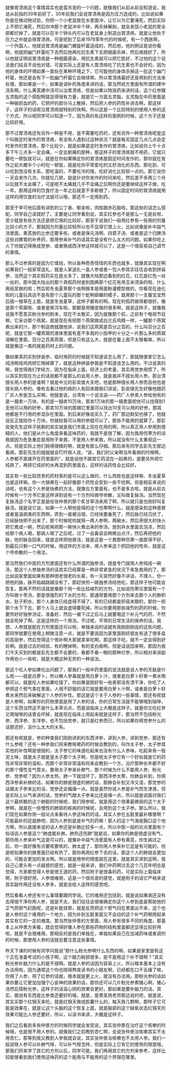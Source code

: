 就像胃溃疡这个事情其实也是蛮吊诡的一个问题，就像我们从前从前会知道说，我说从前指的30年前好了，30年前我们会说胃溃疡是因为压力造成的，比如说如果你是在做动物试验，你把一个小老鼠放在水里面冲，让它以为它要淹死，然后实际上不把它淹死，然后你冲那个老鼠冲半个钟，再杀掉解剖，就会发现小老鼠的胃全部都烂掉了，就是可以在半个钟头内可以在老鼠身上制造出胃溃疡，就是让他处于压力之中就会得胃溃疡，可是呢到了后来1978零年代的时候呢，有一个西医啊，一个外国人，他就说胃溃疡是幽门螺旋杆菌造成的，然后他，他的例证是说你看啊，他就把幽门杆菌吃下去然后他再吃抗生素下去把细菌杀掉，然后病就好了，所以他就证明说胃溃疡是一种细菌感染，用抗生素就可以把它医好，不过他的这个说法我们姑且不说他对错，可是实际上还是有人胃溃疡吃了抗生素也不会好的，因为他的身体的环境如果一直处在某种环境之下，它可能他的身体杀掉这一批这个幽门杆菌，他还是会有下一批幽门杆菌它会继续嘛，所以胃溃疡最好还是用别的方法来处理，那如果是一个，如果是调补的角度来讲的话，那当然经方里面有所谓的建中汤系啊，什么黄芪建中汤可以治胃溃疡，但是如果以特效药来讲的话，这个红参跟五灵脂的这个搭配啊就显得很有力量，就是它一方面五灵脂，五灵脂在中药里面是一种破瘀血的药，它把坏的部分马上散掉，然后把人参的药性补进去啊，那这样子，这样子的话呢治胃溃疡就特别的快啊。所以这是一个比较特别的使用人参的这个方式，所以呢同学可以知道一下，因为真的有这样的案例的时候，这个方子还是比较好用。

那不过胃溃疡还有另外一种是不用，是不需要吃药的，还有另外一种胃溃疡呢是这个叫做定时发作的胃溃疡，有没有人遇到过这种状况？就是每天固定几点几点会定时发作的胃溃疡，那个比较少，就是如果是定时发作的胃溃疡，比如说你上午十点多下午三点多一定会痛，一定会剧痛的那种，那这样子的胃溃疡就不用药，它就只要吃一顿饭就可以，就是在你如果确定你的胃溃疡是固定时间发作的，那你就在发作之前大概半个小时吃一顿饭，就是吃你平常爱吃的又好消化的东西，那吃到、可以吃到饱没有关系，那吃温的，不要吃冷的哦，吃好消化比较软一点的。那它说你一天会发作几次，你就吃几顿，就是针对你发作的时间来吃，然后差不多两三个月以后就不太会痛了，可是呢不太痛就几乎不会痛之后啊你还是要继续这样子做，吃一年，那用这样的饮食疗法一年之后就差不多断根了，所以固定时间的胃溃疡就用这样的用饮食的治疗法就可以哦，那还不一定用到药。

那至于李可他后面有讲到的公丁香、郁金啦，肉桂跟赤石脂啦，那这些的话怎么搭配，同学自己读就好了。主要是让同学看到说，其实红参也不是那么一无是处啦，至少就是有些方法还是把它用的比较好。那至于说我们一般用红参有一些用的剂量比较小的方子，那就因为剂量比较轻所以也不显得它很上火，比如说像是补中益气汤里面，黄芪放的比参还要多啦，或者是保元汤啊、四君子汤、或者是这个归脾汤这些对脾胃的补养药，那用参来补气的话其实是没有什么太大的问题。如果你吃上火了你就记得换成党参、或者换成西洋参这样就可以了，这是一个很容易自己调节的事情。

那么不过参真的是因为它值钱，所以各种奇奇怪怪的东西也就多，就像其实现在啊如果我们一般家常送礼，就是人家送礼一盒人参或者一包人参其实往往会收到拼装参，当然这个其实假药实在是太多了，就像大陆那边看到的红花，红花是红色一丝一丝的，那中国大陆出的那个真假药材鉴别图典那个红花有用玉米须染的啦，什么用纸浆做的啦；然后呢冬虫夏草那个虫啊根本是用面粉灌模型做的，你看现在迪化街的儿童玩具店不是有那个儿童玩的那个蛇啊蟑螂的模子，就用那个一支蚕宝宝然后插一根草在上面，就是冬虫夏草，这样子都有的啊。现在的假药做得都很好，像是那个燕窝啦、或者是紫河车啦，那都是用猪皮做的很多啊，就是这样子，就像我说我不愿意买粉光参的粉末，现在不太敢买，因为就像那个前，之前有个电视节目嘛，它采访那个燕窝，就是现在有把那个燕窝做成白兰氏鸡精一样，一罐那个燕窝煮出来的汁，那个制造商就跟他讲，说我们这燕窝是百分之百的，什么叫百分之百呢，就是它那一罐燕窝的液体里面有差不多我的小指甲的十分之一片那么多的燕窝溶解在里面，百分之百真燕窝，但是只有这么大，就是在量上面不太够看嘛，所以就是像这一类的就是药材上的问题。

像如果真的买到拼装参，临时用药的时候就不知道该怎么用了，那就随便拿它怎么炖汤啊炖鸡肉把它用掉算了，就是这种拼装参我是不知道该怎么用的。不过说真的啊，我觉得我们学经方，因为在临床上面，经济上的考量，其实用党参用惯了，所以其实到现在为止的话我都不是那么的会用人参，就是我并不擅长用人参。那台湾擅长用人参的是谁啊？就是中立的彭奕俊大夫吧，他是那种擅长用人参而且他也是擅长挑人参的。像有去看过他的病的人有回来跟我们讲说，彭奕俊先生好像他跟药厂买人参是怎么买啊，他就是说，台湾有一个说法说——药厂人参卖人参给他有的是一捆卖一万块，有的是一捆卖10万块，那卖1万块的那一捆里面呢他可以找得到1支他可以用的好参，那卖10万块的那捆它里面可以找出10支可以用的好参，那其他都是不行用的参混杂在里面。到后来好像说买久了，药厂那边默契也够了，他就说反正就给你十万块，你就给我可以用的参就可以了，那些不能用的就算了。那彭奕俊先生这样子挑剩的其实就是我们市面上现在在用的啊，所以真正用人参用到很精的人，他们是从什么角度来看这味药的，我就不是很了解，因为我用伤寒方的话我就因为危急重症是用附子来救，不是用人参来救，所以就没有什么太重视这一点。但是实际上他们挑得很精的啊，就是有那么仔细。那后来有同学去彭先生那边看病，那彭先生的姐姐就会叮咛病人说，“诶，我们的父亲啊当年看病的时候啊，人参都不直接开在药里面的”，就是说他不跟其它药混在一起煮的，是要另外把它炖熟了，再把它炖好的水再混到药里面去，这样的话药性会比较好。

其实有一些比较昂贵的药材真的是可以这么做的，什么肉桂也是这样嘛、冬虫夏草也是这样嘛。你一大锅煮在一起好像那个药性会受到一些干扰啊。但是相反来说的话呢，也有这个人参是快煮的方法，就像古方里面有，也不是多古啦，就是从前古时候有一个方书它是这样讲到说有一个方剂叫做夺命散，又叫做复脉汤。当然现在复脉汤这个名字正是是给张仲景的那个炙甘草汤来用了啊，所以就只是也刚好叫复脉汤。就是说它说，如果一个人啊他是得的这个伤寒啊什么，就是感染到这种感冒或者是温病类的东西啊，弄到一直被治错，已经快要垂死了，然后脉已经沉伏了，已经脉快把不出来了，那个时候呢你就用一两人参啊，两碗水，然后用很大的快火把它煮成一碗，然后呢再把那一碗快火煮出来的参汤，放到井水里面去泡凉，然后给那个病人喝，那病人喝了之后呢，过了一会鼻梁会稍微出点汗，然后再把他的脉，他的脉会回来，就是这样把他救活，就是这是一个救那种伤寒一直医得不好，到最后只剩一口气的时候，用这样的方法来，用人参来这个抓回他的性命，就是这个夺命散的一个用法。

那当然我们中医的方剂里面还有什么所谓的独参汤，就是专门就用人参炖成一碗汤，那这个人参独参汤的话其实已经算是一种非常紧急的状况下来急救用的了。那比如说家里面如果有那种很老很老的长辈，有一天突然好像不讲话，不理人，你一把他的脉，脉开始越跳越没有了，那赶快煎一碗独参汤给他吃，那这样子他可能会恢复。那再不然的话就是像那个用一些比较峻烈的方剂，比如说伤寒论里面有一个方叫做十枣汤，那是很强烈的下水的方剂，那通常要用那个方剂来去那个人的肺积水，肚子积水，那个人身体已经虚得不得了，有的已经都是肝癌末期的，那你一把那个水下下去，那个人马上就会虚得要死掉。所以你要用那些竣烈的药的时候，你要煎好好独参汤证，准备好，然后一被下过之后马上就要喝这个补元气的药，不然就会死掉了啊，这是这样的一个用法。不过呢，平常的日常生活的保养的话，我想，人参就是配在方剂里面还可以啦，单独来说的话就有我刚刚刚说的这些问题，那同学就要在使用上稍微注意一点，就是不要说因为家里面刚好朋友有送了很多盒的高丽参，然后觉得这个很补啊大家就拿来吃啊。那这样子吃，就不一定会得到好处啊。就是过去的经验，有的瞎掉啊，有的变白痴啊。但是话说回来啊，那因为我们今天买到的都是彭先生都不会要的，看都不看一眼的那种烂参，所以相对来讲副作用也小一些啦，就是大概这种无奈的一种说法。

那这个吃人参如果吃出问题了，那我们一般中药里面的说法就是说人参的天敌是什么呢——就是白萝卜，所以解人参毒就是用白萝卜汁，或者是白萝卜籽煮一煮水喝都可以，就是吃人参如果吃错了，你如果是刚好有一些表邪没有清干净，你吃了人参把这个邪气束在里面，人很不舒服的话它就是要用白萝卜汁啊，或者是白萝卜籽煮水来然后来破解这个人参的补性。那这是这个关于人参的一些事情，那还有呢就是人参啊，如果你的药物里面是用了人参的话，你的日常生活就不能够喝到咖啡，这个东西当然这不是什么本草论点，而是说临床上大概是这样子。就是你又吃红参又喝咖啡的话胃会坏掉，就是现在临床上用起来就是这样子，那当然不包括粉光参、西洋参、东洋参，也不包括党参，就只是红参而已，所以如果你用党参什么的话那还好，没什么太大的关系。

那还有呢就是，参的种类我们刚刚讲到的东西洋参，讲到人参，讲到党参，那还有什么参呢？还有一种参我们将来教咳嗽药的时候会教到的，叫作太子参，太子参其实他的补性啊是很弱的，太子参它的味道吃起来也没有什么人参味，吃起来有一股泥土味，就是太子就是皇太子那个太子啊，但是呢太子参它有一个好处就是它的药性非常非常的温和，而那个非常非常温和将来会教到一个方，治疗那种长年都不好的那个慢性支气管炎，要用太子参来补肺气，那个时候为什么不能用人参、粉光参、党参呢？因为人参太热，肺一下就烧坏了，那西洋参太寒，你肺会补到，你用西洋参来补肺的话，如果你的肺是很虚的肺的话，那肺会补到又冷又湿，那党参的话跟太子参来比的话，党参还会偏燥一点。就是虽然你说人参是补气而生津液，但是实际上以气来讲的话，党参的气跟太子参来比还是燥一点，所以就是说面对我们这个最娇脆的这个肺脏的时候呢，我们用参呢，就是用这个效果最微弱的这个太子参啊，就是在一些慢性的肺部的疾病的时候呢，会用到这个太子参。那么所以，我们现在如果你用一般论点来看待人参这味药的话，其实人参在五脏里最补哪里啊？可能最补的还是肺吧，因为人参到底是补气的药嘛！那人的这个气海是胸口这个地方啊，所以直接来说的话人参还是补肺比较多一点，所以中医一般的论点里面有个俗话说人参是这个“肺虚能补肺，肺热还伤肺”就是说，如果你的肺是很虚没有气，那你用人参来补气这是可以的，就像补中益气汤里面有人参有黄芪，你生病过之后，你一直好像有点要咳要咳的，肺太虚了，那你用人参来补它这是有可能的，但是呢如果你的肺里面已经有热了，那你再用红参下去的话，那这个人的肺就会更加的，可能会更加的发炎啊。所以就是用参的限度就在这里。就是其实讲到这啊，我自己心里头有一点疑惑的感觉，就是一般来讲，我们中药啊过去这个几百年吧总是觉得，大家都觉得人参是很王道的药，然后附子是很毒的药，可是实际上载临床啊，附子很好用，人参很难用，这是一个很吊诡的感觉，就是附子的话它严格来说其实副作用还没有人参多，就是会给人这样的感觉吧。

然后看看人参还有什么事情要跟同学说。它的难用还包括到，就是说如果病还没有去得很干净你用人参，就是不太，我们往往会很难确定你这个人参到底是帮助他的正气把邪气赶跑呢，还是补能敛邪，就是反而把这个邪气闷在里面出不来，这个也是人参的这个难用的一个地方，因为补到五脏里面又不会动的这个补气药啊用起来其实有它的一定的难度。那当然张仲景的方里面，用人参有很多不同的角度，那基本上从仲景方来看，就会觉得好像人参在那些药物的结构里面都还显得比较好用啦，就是不会很难用，那相反的是我们单独在，单独如果自己在加减药味或者调剂的时候，那使用人参的话就会要注意这些事情。

昨天下课的时候有同学问我说“那什么粉光参啊什么东西的啊，如果是家里面有这个正在准备考试的小孩子啊，这个脑力耗损很多，是不是用这个补不错啊？”其实粉光参补脑力什么的是不错啊。就是人参的话因为容易上火，所以根本基本上没有办法用啦，因为通常这个你也晓得熬夜读书的小朋友啊，已经都在口干舌燥了嘛，你用了人参，用了红参的话就，根本就是更上火，就没有办法用。那粉光参的话如果你要让它更加加强宁心安神的效果的话，那你还可以几片粉光参煮猪心啊，猪心汤然后搭粉光参，这样子的话滋心阴的效果会更好。那如果是要补脑力的话，其实，据说有东西是比参类还要好的哦，就是，是萧圣扬老师那边说的吧，就是说，其实买那个红锦天来吃，就是红锦天做成胶囊什么的，每天吞几颗啊，那样子它可能是效果在，就是让这个头脑的这个恢复上面，就是脑部的这个缺氧状态红锦天的效果可能比人参还要好。所以，以读书来讲，大概是这样子。

我们之后看到多些仲景方的时候同学就会发现说，其实张仲景在治疗这个咳嗽的时候哦，也是很不用人参的。就像我们之前教到杏仁啊，会说张仲景治咳嗽其实不太用杏仁。那等到我又教到人参我就会说，其实张仲景治咳嗽也不太用人参。我们一般说呀人参可以补肺气呀，可以补气呀怎样，但是实际上它有它的使用的限度哦，那我们将来学了其它的方剂以后，同学可能，我们再用其它的方剂来参考，这样比较能够看到我们使用这味药的这个能用与不能用的这个界限在哪里。
